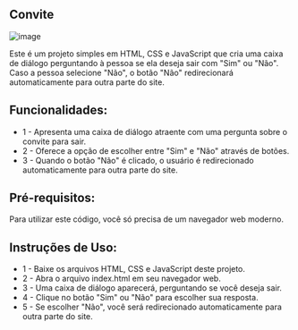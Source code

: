 ## Convite
![image](https://github.com/Hkaua/Convite/assets/115200562/f7e31909-8c1c-45f1-8549-dad48bd20a29)

Este é um projeto simples em HTML, CSS e JavaScript que cria uma caixa de diálogo perguntando à pessoa se ela deseja sair com "Sim" ou "Não". Caso a pessoa selecione "Não", o botão "Não" redirecionará automaticamente para outra parte do site.

## Funcionalidades:

* 1 - Apresenta uma caixa de diálogo atraente com uma pergunta sobre o convite para sair. 
* 2 - Oferece a opção de escolher entre "Sim" e "Não" através de botões.
* 3 - Quando o botão "Não" é clicado, o usuário é redirecionado automaticamente para outra parte do site.

## Pré-requisitos:

Para utilizar este código, você só precisa de um navegador web moderno.

## Instruções de Uso:

* 1 - Baixe os arquivos HTML, CSS e JavaScript deste projeto.
* 2 - Abra o arquivo index.html em seu navegador web.
* 3 - Uma caixa de diálogo aparecerá, perguntando se você deseja sair.
* 4 - Clique no botão "Sim" ou "Não" para escolher sua resposta.
* 5 - Se escolher "Não", você será redirecionado automaticamente para outra parte do site.

## 
